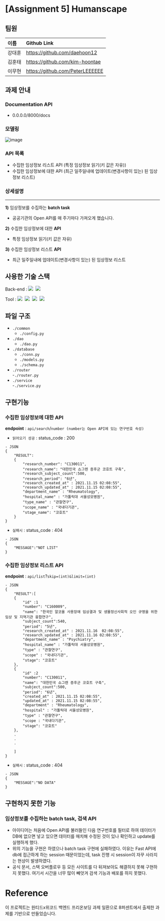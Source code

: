 # [Assignment 5] Humanscape
## 팀원  
| **이름** | **Github Link** |
|:------|:-------------|
| 강대훈 | https://github.com/daehoon12 |
| 김훈태 | https://github.com/kim-hoontae |
| 이무현 | https://github.com/PeterLEEEEEE |



## 과제  안내

### Documentation API  
- 0.0.0.0/8000/docs  

### 모델링  
![image](https://user-images.githubusercontent.com/32921115/142034117-6a11471b-7906-4d7b-bb52-a237b4f50080.png)  


### API 목록
- 수집한 임상정보 리스트 API (특정 임상정보 읽기(키 값은 자유))
- 수집한 임상정보에 대한 API (최근 일주일내에 업데이트(변경사항이 있는) 된 임상정보 리스트)


### 상세설명

---

**1)** 임상정보를 수집하는 **batch task**  
- 공공기관의 Open API를 매 주기마다 가져오게 했습니다.  


**2)** 수집한 임상정보에 대한 **API**  
- 특정 임상정보 읽기(키 값은 자유)  


**3)** 수집한 임상정보 리스트 **API**  
- 최근 일주일내에 업데이트(변경사항이 있는) 된 임상정보 리스트  


## 사용한 기술 스택

Back-end : <img src="https://img.shields.io/badge/Python 3.8-3776AB?style=for-the-badge&logo=Python&logoColor=white"/>&nbsp;
<img src="https://img.shields.io/badge/FastAPI 3.2-092E20?style=for-the-badge&logo=Django&logoColor=white"/>&nbsp;

<p>
Tool : <img src="https://img.shields.io/badge/Git-F05032?style=for-the-badge&logo=Git&logoColor=white"/>&nbsp;
<img src="https://img.shields.io/badge/Github-181717?style=for-the-badge&logo=Github&logoColor=white"/>&nbsp;
<img src=“https://img.shields.io/badge/SWAGGER-5B8C04?style=for-the-badge&logo=Swagger&logoColor=white”/>&nbsp;  
<img src=“https://img.shields.io/badge/sqlite-0064a5?style=for-the-badge&logo=sqlite&logoColor=white”/>&nbsp;  
</p>


## 파일 구조  
- `./common`
  - `./config.py`    
- `./dao`
  - `./dao.py`
- `./database`
  - `./conn.py`
  - `./models.py`  
  - `./schema.py`  
- `./router`  
  -`./router.py`  
- `./service`  
  -`./service.py`  
  

## 구현기능  

### 수집한 임상정보에 대한 API
**endpoint** : `api/search`/```number (number는 Open API에 있는 연구번호 속성)```  
- ```읽어오기 성공``` : status_code : 200

```
- JSON
{
    "RESULT":
    {
        "research_number": "C130011",  
        "research_name": "대한민국 쇼그렌 증후군 코호트 구축",  
        "research_subject_count":500,  
        "research_period": "6년",  
        "research_created_at" : 2021.11.15 02:08:55",  
        "research_updated_at" : 2021.11.15 02:08:55",  
        "department_name" : "Rheumatology",
        "hospital_name" : "가톨릭대 서울성모병원",  
        "type_name" : "관찰연구",  
        "scope_name" : "국내다기관",  
        "stage_name": "코호트"
    }
}
```

- ```실패시``` : status_code : 404
```
- JSON
{
    "MESSAGE":"NOT LIST"
}

``` 

### 수집한 임상정보 리스트 API
**endpoint** : `api/list`?```skip=(int)&limit=(int)```  

```
- JSON
{
    "RESULT":[
    {
        "id" :1  
        "number": "C160009",  
        "name": "한국인 알코올 사용장애 임상결과 및 생물정신사회적 오인 규명을 위한 임상 및 지역기관 융합연구",  
        "subject_count":540,  
        "period": "5년",  
        "research_created_at" : 2021.11.16  02:08:55",  
        "research_updated_at" : 2021.11.16 02:08:55",  
        "department_name" : "Psychiatry",  
        "hospital_name" : "가톨릭대 서울성모병원",  
        "type" : "관찰연구",  
        "scope" : "국내다기관",  
        "stage": "코호트"
    },
    {
        "id" :2  
        "number": "C130011",  
        "name": "대한민국 쇼그렌 증후군 코호트 구축",  
        "subject_count":500,  
        "period": "6년",  
        "created_at" : 2021.11.15 02:08:55",  
        "updated_at" : 2021.11.15 02:08:55",  
        "department" : "Rheumatology",
        "hospital" : "가톨릭대 서울성모병원",  
        "type" : "관찰연구",  
        "scope : "국내다기관",  
        "stage": "코호트"  
    },
    .
    .
    .
    
    ]
}
```

- ```실패시``` : status_code : 404
```
- JSON
{
    "MESSAGE":"NO DATA"  
}
```

## 구현하지 못한 기능  
### 임상정보를 수집하는 batch task, 검색 API  
- 아이디어는 처음에 Open API를 불러들인 다음 연구번호를 필터로 하여 데이터가 DB에 없으면 넣고 있으면 데이터를 매치해 수정된 것이 있나 확인하고 update를 실행하게 했다.  
- 위의 기능을 구현은 하였으나 batch task 구현에 실패하였다. 이유는 Fast API에 db에 접근하게 하는 session 때문이었는데, task 진행 시 session이 자꾸 사라지는 현상이 발생하였다.  
- 공식 문서, 스택 오버플로우 등 모든 사이트를 다 뒤져보아도 해결하지 못해 구현하지 못했다. 여기서 시간을 너무 많이 빼앗겨 검색 기능과 배포를 하지 못했다.  

# Reference
이 프로젝트는 원티드x위코드 백엔드 프리온보딩 과제 일환으로 8퍼센트에서 출제한 과제를 기반으로 만들었습니다.

